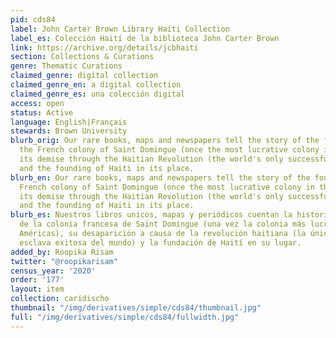 ```yaml
---
pid: cds84
label: John Carter Brown Library Haiti Collection
label_es: Colección Haití de la biblioteca John Carter Brown
link: https://archive.org/details/jcbhaiti
section: Collections & Curations
genre: Thematic Curations
claimed_genre: digital collection
claimed_genre_en: a digital collection
claimed_genre_es: una colección digital
access: open
status: Active
language: English|Français
stewards: Brown University
blurb_orig: Our rare books, maps and newspapers tell the story of the founding of
  the French colony of Saint Domingue (once the most lucrative colony in the Americas),
  its demise through the Haitian Revolution (the world's only successful slave revolution)
  and the founding of Haiti in its place.
blurb_en: Our rare books, maps and newspapers tell the story of the founding of the
  French colony of Saint Domingue (once the most lucrative colony in the Americas),
  its demise through the Haitian Revolution (the world's only successful slave revolution)
  and the founding of Haiti in its place.
blurb_es: Nuestros libros unicos, mapas y periódicos cuentan la historia de la fundación
  de la colonia francesa de Saint Domingue (una vez la colonia más lucrativa de las
  Américas), su desaparición a causa de la revolución haitiana (la única revolución
  esclava exitosa del mundo) y la fundación de Haití en su lugar.
added_by: Roopika Risam
twitter: "@roopikarisam"
census_year: '2020'
order: '177'
layout: item
collection: caridischo
thumbnail: "/img/derivatives/simple/cds84/thumbnail.jpg"
full: "/img/derivatives/simple/cds84/fullwidth.jpg"
---
```


